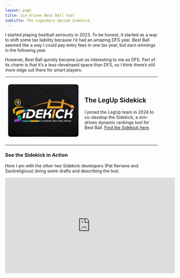 ```yaml
---
layout: page
title: Sim-driven Best Ball tool
subtitle: The Legendary Upside Sidekick
---
```


I started playing bestball seriously in 2023. To be honest, it started as a way to shift some tax liability because I’d had an amazing DFS year. Best Ball seemed like a way I could pay entry fees in one tax year, but earn winnings in the following year.

However, Best Ball quickly became just as interesting to me as DFS. Part of its charm is that it’s a less-developed space than DFS, so I think there’s still more edge out there for smart players.

***

<div style="display: flex; align-items: center;">
  
  <div style="width: 50%; padding: 10px; text-align: center;">
    <img src="/assets/sidekick.jpg" alt="Sidekick logo" 
         style="max-width: 100%; height: auto; border-radius: 8px;">
  </div>
  
  <div style="width: 50%; padding: 10px;">
    <h2>The LegUp Sidekick</h2>
    <p>I joined the LegUp team in 2024 to co-develop the Sidekick, a sim-driven dynamic rankings tool for Best Ball. <a href="https://www.legendaryupside.com/sidekick/">Find the Sidekick here</a>.</p>
  </div>

</div>

***

<h3>See the Sidekick in Action</h3>
<p>Here I am with the other two Sidekick developers (Pat Kerrane and Sackreligious) doing some drafts and describing the tool.</p>
<iframe width="560" height="315" src="https://www.youtube.com/embed/bj_6RpXsAjU?si=QPy5rhgneKTV3pD3" title="YouTube video player" frameborder="0" allow="accelerometer; autoplay; clipboard-write; encrypted-media; gyroscope; picture-in-picture; web-share" referrerpolicy="strict-origin-when-cross-origin" allowfullscreen></iframe>
